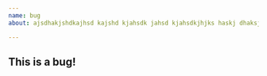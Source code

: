 ```yaml
---
name: bug
about: ajsdhakjshdkajhsd kajshd kjahsdk jahsd kjahsdkjhjks haskj dhaksjdhakjsdh a kjskajshdkjagggggggX basdkj akjshd

---
```


## This is a bug!

